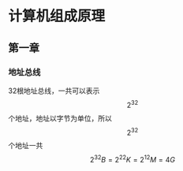 # 计算机组成原理

## 第一章

### 地址总线
32根地址总线，一共可以表示$$2^32$$个地址，地址以字节为单位，所以$$2^32$$个地址一共$$2^32B=2^22K=2^12M=4G$$
